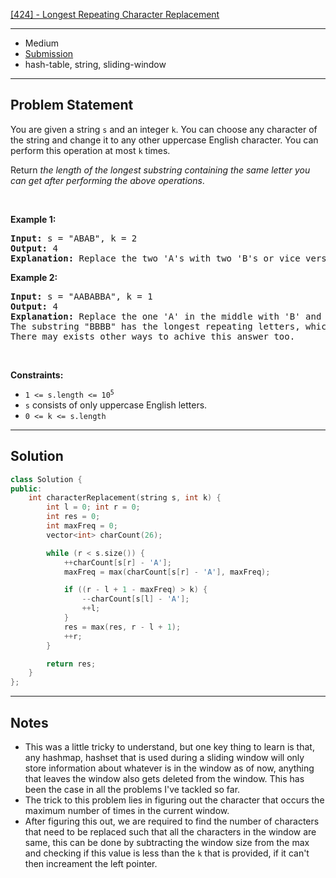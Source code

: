 [[424] - Longest Repeating Character Replacement](https://leetcode.com/problems/longest-repeating-character-replacement)

---

- Medium
- [Submission](https://leetcode.com/problems/longest-repeating-character-replacement/submissions/975462662/)
- hash-table, string, sliding-window

---

## Problem Statement

<p>You are given a string <code>s</code> and an integer <code>k</code>. You can choose any character of the string and change it to any other uppercase English character. You can perform this operation at most <code>k</code> times.</p>

<p>Return <em>the length of the longest substring containing the same letter you can get after performing the above operations</em>.</p>

<p>&nbsp;</p>
<p><strong class="example">Example 1:</strong></p>

<pre>
<strong>Input:</strong> s = &quot;ABAB&quot;, k = 2
<strong>Output:</strong> 4
<strong>Explanation:</strong> Replace the two &#39;A&#39;s with two &#39;B&#39;s or vice versa.
</pre>

<p><strong class="example">Example 2:</strong></p>

<pre>
<strong>Input:</strong> s = &quot;AABABBA&quot;, k = 1
<strong>Output:</strong> 4
<strong>Explanation:</strong> Replace the one &#39;A&#39; in the middle with &#39;B&#39; and form &quot;AABBBBA&quot;.
The substring &quot;BBBB&quot; has the longest repeating letters, which is 4.
There may exists other ways to achive this answer too.</pre>

<p>&nbsp;</p>
<p><strong>Constraints:</strong></p>

<ul>
	<li><code>1 &lt;= s.length &lt;= 10<sup>5</sup></code></li>
	<li><code>s</code> consists of only uppercase English letters.</li>
	<li><code>0 &lt;= k &lt;= s.length</code></li>
</ul>


---

## Solution

```cpp
class Solution {
public:
    int characterReplacement(string s, int k) {
        int l = 0; int r = 0;
        int res = 0;
        int maxFreq = 0;
        vector<int> charCount(26);

        while (r < s.size()) {
            ++charCount[s[r] - 'A'];
            maxFreq = max(charCount[s[r] - 'A'], maxFreq);

            if ((r - l + 1 - maxFreq) > k) {
                --charCount[s[l] - 'A'];
                ++l;
            }
            res = max(res, r - l + 1);
            ++r;
        }

        return res;
    }
};
```

---

## Notes

- This was a little tricky to understand, but one key thing to learn is that, any hashmap, hashset that is used during a sliding window will only store information about whatever is in the window as of now, anything that leaves the window also gets deleted from the window. This has been the case in all the problems I've tackled so far.
- The trick to this problem lies in figuring out the character that occurs the maximum number of times in the current window.
- After figuring this out, we are required to find the number of characters that need to be replaced such that all the characters in the window are same, this can be done by subtracting the window size from the max and checking if this value is less than the `k` that is provided, if it can't then increament the left pointer.
